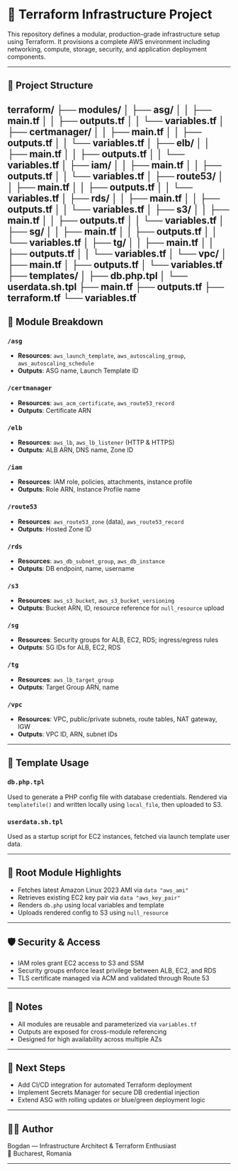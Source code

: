 # 🚀 Terraform Infrastructure Project

This repository defines a modular, production-grade infrastructure setup using Terraform. It provisions a complete AWS environment including networking, compute, storage, security, and application deployment components.

---

## 📁 Project Structure

terraform/
├── modules/
│   ├── asg/
│   │   ├── main.tf
│   │   ├── outputs.tf
│   │   └── variables.tf
│   ├── certmanager/
│   │   ├── main.tf
│   │   ├── outputs.tf
│   │   └── variables.tf
│   ├── elb/
│   │   ├── main.tf
│   │   ├── outputs.tf
│   │   └── variables.tf
│   ├── iam/
│   │   ├── main.tf
│   │   ├── outputs.tf
│   │   └── variables.tf
│   ├── route53/
│   │   ├── main.tf
│   │   ├── outputs.tf
│   │   └── variables.tf
│   ├── rds/
│   │   ├── main.tf
│   │   ├── outputs.tf
│   │   └── variables.tf
│   ├── s3/
│   │   ├── main.tf
│   │   ├── outputs.tf
│   │   └── variables.tf
│   ├── sg/
│   │   ├── main.tf
│   │   ├── outputs.tf
│   │   └── variables.tf
│   ├── tg/
│   │   ├── main.tf
│   │   ├── outputs.tf
│   │   └── variables.tf
│   └── vpc/
│       ├── main.tf
│       ├── outputs.tf
│       └── variables.tf
├── templates/
│   ├── db.php.tpl
│   └── userdata.sh.tpl
├── main.tf
├── outputs.tf
├── terraform.tf
└── variables.tf
---

## 🧱 Module Breakdown

### `/asg`
- **Resources**: `aws_launch_template`, `aws_autoscaling_group`, `aws_autoscaling_schedule`
- **Outputs**: ASG name, Launch Template ID

### `/certmanager`
- **Resources**: `aws_acm_certificate`, `aws_route53_record`
- **Outputs**: Certificate ARN

### `/elb`
- **Resources**: `aws_lb`, `aws_lb_listener` (HTTP & HTTPS)
- **Outputs**: ALB ARN, DNS name, Zone ID

### `/iam`
- **Resources**: IAM role, policies, attachments, instance profile
- **Outputs**: Role ARN, Instance Profile name

### `/route53`
- **Resources**: `aws_route53_zone` (data), `aws_route53_record`
- **Outputs**: Hosted Zone ID

### `/rds`
- **Resources**: `aws_db_subnet_group`, `aws_db_instance`
- **Outputs**: DB endpoint, name, username

### `/s3`
- **Resources**: `aws_s3_bucket`, `aws_s3_bucket_versioning`
- **Outputs**: Bucket ARN, ID, resource reference for `null_resource` upload

### `/sg`
- **Resources**: Security groups for ALB, EC2, RDS; ingress/egress rules
- **Outputs**: SG IDs for ALB, EC2, RDS

### `/tg`
- **Resources**: `aws_lb_target_group`
- **Outputs**: Target Group ARN, name

### `/vpc`
- **Resources**: VPC, public/private subnets, route tables, NAT gateway, IGW
- **Outputs**: VPC ID, ARN, subnet IDs

---

## 🧩 Template Usage

### `db.php.tpl`
Used to generate a PHP config file with database credentials. Rendered via `templatefile()` and written locally using `local_file`, then uploaded to S3.

### `userdata.sh.tpl`
Used as a startup script for EC2 instances, fetched via launch template user data.

---

## 🔧 Root Module Highlights

- Fetches latest Amazon Linux 2023 AMI via `data "aws_ami"`
- Retrieves existing EC2 key pair via `data "aws_key_pair"`
- Renders `db.php` using local variables and template
- Uploads rendered config to S3 using `null_resource`

---

## 🛡️ Security & Access

- IAM roles grant EC2 access to S3 and SSM
- Security groups enforce least privilege between ALB, EC2, and RDS
- TLS certificate managed via ACM and validated through Route 53

---

## 📌 Notes

- All modules are reusable and parameterized via `variables.tf`
- Outputs are exposed for cross-module referencing
- Designed for high availability across multiple AZs

---

## 🧠 Next Steps

- Add CI/CD integration for automated Terraform deployment
- Implement Secrets Manager for secure DB credential injection
- Extend ASG with rolling updates or blue/green deployment logic

---

## 🧑‍💻 Author

Bogdan — Infrastructure Architect & Terraform Enthusiast  
📍 Bucharest, Romania

---
